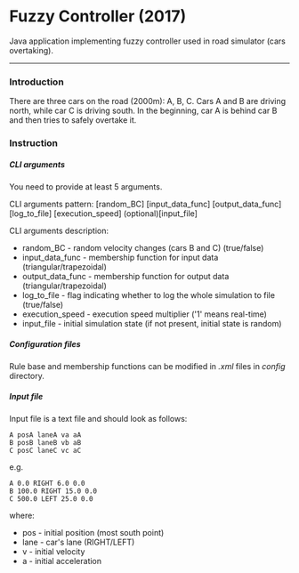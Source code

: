 # Fuzzy Controller (2017)
Java application implementing fuzzy controller used in road simulator (cars overtaking).

-------------------

### Introduction

There are three cars on the road (2000m): A, B, C. Cars A and B are driving north, while car C is driving south. In the beginning, car A is behind car B and then tries to safely overtake it.

### Instruction

##### CLI arguments

You need to provide at least 5 arguments.

CLI arguments pattern:
[random_BC] [input_data_func] [output_data_func] [log_to_file] [execution_speed] (optional)[input_file]

CLI arguments description:
- random_BC - random velocity changes (cars B and C) (true/false)
- input_data_func - membership function for input data (triangular/trapezoidal)
- output_data_func - membership function for output data (triangular/trapezoidal)
- log_to_file - flag indicating whether to log the whole simulation to file (true/false)
- execution_speed - execution speed multiplier ('1' means real-time)
- input_file - initial simulation state (if not present, initial state is random)

##### Configuration files

Rule base and membership functions can be modified in *.xml* files in *config* directory.

##### Input file
Input file is a text file and should look as follows:

```
A posA laneA va aA
B posB laneB vb aB
C posC laneC vc aC
```
e.g.
```
A 0.0 RIGHT 6.0 0.0
B 100.0 RIGHT 15.0 0.0
C 500.0 LEFT 25.0 0.0
```
where:
- pos - initial position (most south point)
- lane - car's lane (RIGHT/LEFT)
- v - initial velocity
- a - initial acceleration
